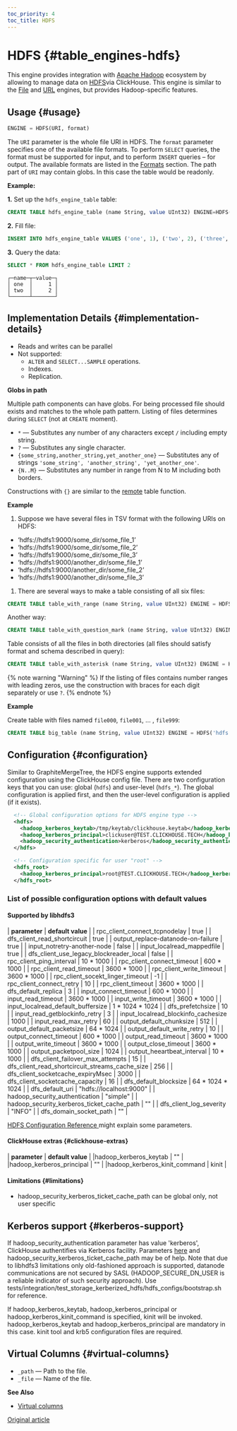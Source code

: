 ```yaml
---
toc_priority: 4
toc_title: HDFS
---
```


# HDFS {#table_engines-hdfs}

This engine provides integration with [Apache Hadoop](https://en.wikipedia.org/wiki/Apache_Hadoop) ecosystem by allowing to manage data on [HDFS](https://hadoop.apache.org/docs/current/hadoop-project-dist/hadoop-hdfs/HdfsDesign.html)via ClickHouse. This engine is similar
to the [File](../../../engines/table-engines/special/file.md#table_engines-file) and [URL](../../../engines/table-engines/special/url.md#table_engines-url) engines, but provides Hadoop-specific features.

## Usage {#usage}

``` sql
ENGINE = HDFS(URI, format)
```

The `URI` parameter is the whole file URI in HDFS.
The `format` parameter specifies one of the available file formats. To perform
`SELECT` queries, the format must be supported for input, and to perform
`INSERT` queries – for output. The available formats are listed in the
[Formats](../../../interfaces/formats.md#formats) section.
The path part of `URI` may contain globs. In this case the table would be readonly.

**Example:**

**1.** Set up the `hdfs_engine_table` table:

``` sql
CREATE TABLE hdfs_engine_table (name String, value UInt32) ENGINE=HDFS('hdfs://hdfs1:9000/other_storage', 'TSV')
```

**2.** Fill file:

``` sql
INSERT INTO hdfs_engine_table VALUES ('one', 1), ('two', 2), ('three', 3)
```

**3.** Query the data:

``` sql
SELECT * FROM hdfs_engine_table LIMIT 2
```

``` text
┌─name─┬─value─┐
│ one  │     1 │
│ two  │     2 │
└──────┴───────┘
```

## Implementation Details {#implementation-details}

-   Reads and writes can be parallel
-   Not supported:
    -   `ALTER` and `SELECT...SAMPLE` operations.
    -   Indexes.
    -   Replication.

**Globs in path**

Multiple path components can have globs. For being processed file should exists and matches to the whole path pattern. Listing of files determines during `SELECT` (not at `CREATE` moment).

-   `*` — Substitutes any number of any characters except `/` including empty string.
-   `?` — Substitutes any single character.
-   `{some_string,another_string,yet_another_one}` — Substitutes any of strings `'some_string', 'another_string', 'yet_another_one'`.
-   `{N..M}` — Substitutes any number in range from N to M including both borders.

Constructions with `{}` are similar to the [remote](../../../sql-reference/table-functions/remote.md) table function.

**Example**

1.  Suppose we have several files in TSV format with the following URIs on HDFS:

-   ‘hdfs://hdfs1:9000/some_dir/some_file_1’
-   ‘hdfs://hdfs1:9000/some_dir/some_file_2’
-   ‘hdfs://hdfs1:9000/some_dir/some_file_3’
-   ‘hdfs://hdfs1:9000/another_dir/some_file_1’
-   ‘hdfs://hdfs1:9000/another_dir/some_file_2’
-   ‘hdfs://hdfs1:9000/another_dir/some_file_3’

1.  There are several ways to make a table consisting of all six files:

<!-- -->

``` sql
CREATE TABLE table_with_range (name String, value UInt32) ENGINE = HDFS('hdfs://hdfs1:9000/{some,another}_dir/some_file_{1..3}', 'TSV')
```

Another way:

``` sql
CREATE TABLE table_with_question_mark (name String, value UInt32) ENGINE = HDFS('hdfs://hdfs1:9000/{some,another}_dir/some_file_?', 'TSV')
```

Table consists of all the files in both directories (all files should satisfy format and schema described in query):

``` sql
CREATE TABLE table_with_asterisk (name String, value UInt32) ENGINE = HDFS('hdfs://hdfs1:9000/{some,another}_dir/*', 'TSV')
```

{% note warning "Warning" %}
    If the listing of files contains number ranges with leading zeros, use the construction with braces for each digit separately or use `?`.
{% endnote %}

**Example**

Create table with files named `file000`, `file001`, … , `file999`:

``` sql
CREATE TABLE big_table (name String, value UInt32) ENGINE = HDFS('hdfs://hdfs1:9000/big_dir/file{0..9}{0..9}{0..9}', 'CSV')
```
## Configuration {#configuration}

Similar to GraphiteMergeTree, the HDFS engine supports extended configuration using the ClickHouse config file. There are two configuration keys that you can use: global (`hdfs`) and user-level (`hdfs_*`). The global configuration is applied first, and then the user-level configuration is applied (if it exists).

``` xml
  <!-- Global configuration options for HDFS engine type -->
  <hdfs>
	<hadoop_kerberos_keytab>/tmp/keytab/clickhouse.keytab</hadoop_kerberos_keytab>
	<hadoop_kerberos_principal>clickuser@TEST.CLICKHOUSE.TECH</hadoop_kerberos_principal>
	<hadoop_security_authentication>kerberos</hadoop_security_authentication>
  </hdfs>

  <!-- Configuration specific for user "root" -->
  <hdfs_root>
	<hadoop_kerberos_principal>root@TEST.CLICKHOUSE.TECH</hadoop_kerberos_principal>
  </hdfs_root>
```

### List of possible configuration options with default values
#### Supported by libhdfs3


| **parameter**                                         | **default value**       |
| rpc\_client\_connect\_tcpnodelay                      | true                    |
| dfs\_client\_read\_shortcircuit                       | true                    |
| output\_replace-datanode-on-failure                   | true                    |
| input\_notretry-another-node                          | false                   |
| input\_localread\_mappedfile                          | true                    |
| dfs\_client\_use\_legacy\_blockreader\_local          | false                   |
| rpc\_client\_ping\_interval                           | 10  * 1000              |
| rpc\_client\_connect\_timeout                         | 600 * 1000              |
| rpc\_client\_read\_timeout                            | 3600 * 1000             |
| rpc\_client\_write\_timeout                           | 3600 * 1000             |
| rpc\_client\_socekt\_linger\_timeout                  | -1                      |
| rpc\_client\_connect\_retry                           | 10                      |
| rpc\_client\_timeout                                  | 3600 * 1000             |
| dfs\_default\_replica                                 | 3                       |
| input\_connect\_timeout                               | 600 * 1000              |
| input\_read\_timeout                                  | 3600 * 1000             |
| input\_write\_timeout                                 | 3600 * 1000             |
| input\_localread\_default\_buffersize                 | 1 * 1024 * 1024         |
| dfs\_prefetchsize                                     | 10                      |
| input\_read\_getblockinfo\_retry                      | 3                       |
| input\_localread\_blockinfo\_cachesize                | 1000                    |
| input\_read\_max\_retry                               | 60                      |
| output\_default\_chunksize                            | 512                     |
| output\_default\_packetsize                           | 64 * 1024               |
| output\_default\_write\_retry                         | 10                      |
| output\_connect\_timeout                              | 600 * 1000              |
| output\_read\_timeout                                 | 3600 * 1000             |
| output\_write\_timeout                                | 3600 * 1000             |
| output\_close\_timeout                                | 3600 * 1000             |
| output\_packetpool\_size                              | 1024                    |
| output\_heeartbeat\_interval                          | 10 * 1000               |
| dfs\_client\_failover\_max\_attempts                  | 15                      |
| dfs\_client\_read\_shortcircuit\_streams\_cache\_size | 256                     |
| dfs\_client\_socketcache\_expiryMsec                  | 3000                    |
| dfs\_client\_socketcache\_capacity                    | 16                      |
| dfs\_default\_blocksize                               | 64 * 1024 * 1024        |
| dfs\_default\_uri                                     | "hdfs://localhost:9000" |
| hadoop\_security\_authentication                      | "simple"                |
| hadoop\_security\_kerberos\_ticket\_cache\_path       | ""                      |
| dfs\_client\_log\_severity                            | "INFO"                  |
| dfs\_domain\_socket\_path                             | ""                      |


[HDFS Configuration Reference ](https://hawq.apache.org/docs/userguide/2.3.0.0-incubating/reference/HDFSConfigurationParameterReference.html) might explain some parameters.


#### ClickHouse extras {#clickhouse-extras}

| **parameter**                                         | **default value**       |
|hadoop\_kerberos\_keytab                               | ""                      |
|hadoop\_kerberos\_principal                            | ""                      |
|hadoop\_kerberos\_kinit\_command                       | kinit                   |

#### Limitations {#limitations}

  * hadoop\_security\_kerberos\_ticket\_cache\_path can be global only, not user specific

## Kerberos support {#kerberos-support}

If hadoop\_security\_authentication parameter has value 'kerberos', ClickHouse authentifies via Kerberos facility.
Parameters [here](#clickhouse-extras) and hadoop\_security\_kerberos\_ticket\_cache\_path may be of help.
Note that due to libhdfs3 limitations only old-fashioned approach is supported,
datanode communications are not secured by SASL (HADOOP\_SECURE\_DN\_USER is a reliable indicator of such
security approach). Use tests/integration/test\_storage\_kerberized\_hdfs/hdfs_configs/bootstrap.sh for reference.

If hadoop\_kerberos\_keytab, hadoop\_kerberos\_principal or hadoop\_kerberos\_kinit\_command is specified, kinit will be invoked. hadoop\_kerberos\_keytab and hadoop\_kerberos\_principal are mandatory in this case. kinit tool and krb5 configuration files are required.

## Virtual Columns {#virtual-columns}

-   `_path` — Path to the file.
-   `_file` — Name of the file.

**See Also**

-   [Virtual columns](../../../engines/table-engines/index.md#table_engines-virtual_columns)

[Original article](https://clickhouse.tech/docs/en/operations/table_engines/hdfs/) <!--hide-->
